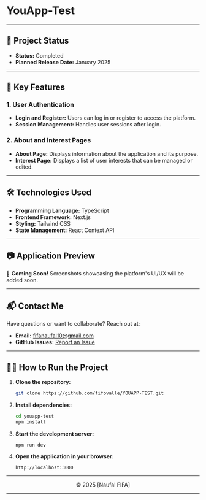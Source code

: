 # **YouApp-Test**

---

## 🚧 **Project Status**

- **Status:** Completed
- **Planned Release Date:** January 2025

---

## 🚀 **Key Features**

### **1. User Authentication**

- **Login and Register:** Users can log in or register to access the platform.
- **Session Management:** Handles user sessions after login.

### **2. About and Interest Pages**

- **About Page:** Displays information about the application and its purpose.
- **Interest Page:** Displays a list of user interests that can be managed or edited.

---

## 🛠️ **Technologies Used**

- **Programming Language:** TypeScript
- **Frontend Framework:** Next.js
- **Styling:** Tailwind CSS
- **State Management:** React Context API

---

## 📷 **Application Preview**

🚧 **Coming Soon!** Screenshots showcasing the platform's UI/UX will be added soon.

---

## 📬 **Contact Me**

Have questions or want to collaborate? Reach out at:

- **Email:** [fifanaufal10@gmail.com](mailto:fifanaufal10@gmail.com)
- **GitHub Issues:** [Report an Issue](https://github.com/fifovalle/YOUAPP-TEST/issues)

---

## 👨‍💻 **How to Run the Project**

1. **Clone the repository:**

   ```bash
   git clone https://github.com/fifovalle/YOUAPP-TEST.git
   ```

2. **Install dependencies:**

   ```bash
   cd youapp-test
   npm install
   ```

3. **Start the development server:**

   ```bash
   npm run dev
   ```

4. **Open the application in your browser:**
   ```plaintext
   http://localhost:3000
   ```

---

<div align="center">
  &copy; 2025 [Naufal FIFA]
</div>

---
